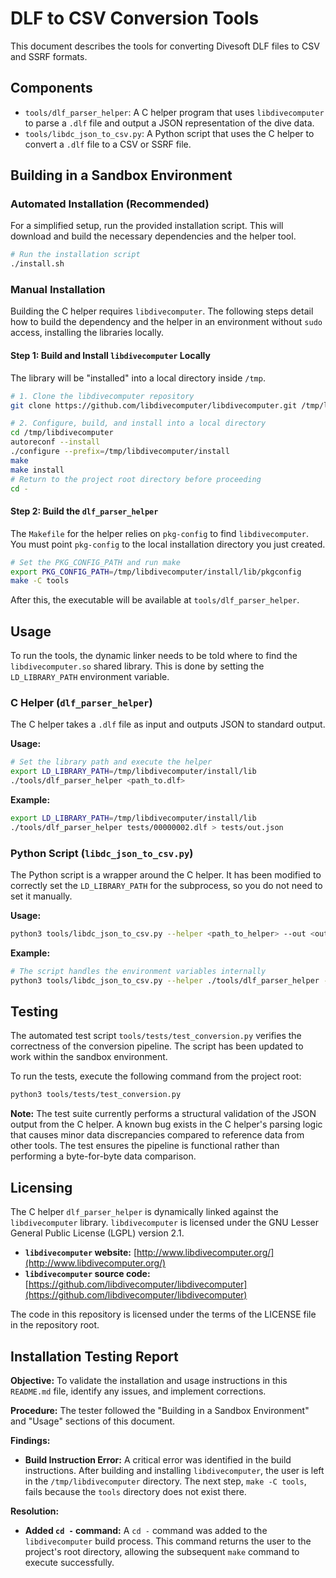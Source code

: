 # DLF to CSV Conversion Tools

This document describes the tools for converting Divesoft DLF files to CSV and SSRF formats.

## Components

- `tools/dlf_parser_helper`: A C helper program that uses `libdivecomputer` to parse a `.dlf` file and output a JSON representation of the dive data.
- `tools/libdc_json_to_csv.py`: A Python script that uses the C helper to convert a `.dlf` file to a CSV or SSRF file.

## Building in a Sandbox Environment

### Automated Installation (Recommended)

For a simplified setup, run the provided installation script. This will download and build the necessary dependencies and the helper tool.

```bash
# Run the installation script
./install.sh
```

### Manual Installation

Building the C helper requires `libdivecomputer`. The following steps detail how to build the dependency and the helper in an environment without `sudo` access, installing the libraries locally.

#### Step 1: Build and Install `libdivecomputer` Locally

The library will be "installed" into a local directory inside `/tmp`.

```bash
# 1. Clone the libdivecomputer repository
git clone https://github.com/libdivecomputer/libdivecomputer.git /tmp/libdivecomputer

# 2. Configure, build, and install into a local directory
cd /tmp/libdivecomputer
autoreconf --install
./configure --prefix=/tmp/libdivecomputer/install
make
make install
# Return to the project root directory before proceeding
cd -
```

#### Step 2: Build the `dlf_parser_helper`

The `Makefile` for the helper relies on `pkg-config` to find `libdivecomputer`. You must point `pkg-config` to the local installation directory you just created.

```bash
# Set the PKG_CONFIG_PATH and run make
export PKG_CONFIG_PATH=/tmp/libdivecomputer/install/lib/pkgconfig
make -C tools
```
After this, the executable will be available at `tools/dlf_parser_helper`.

## Usage

To run the tools, the dynamic linker needs to be told where to find the `libdivecomputer.so` shared library. This is done by setting the `LD_LIBRARY_PATH` environment variable.

### C Helper (`dlf_parser_helper`)

The C helper takes a `.dlf` file as input and outputs JSON to standard output.

**Usage:**
```bash
# Set the library path and execute the helper
export LD_LIBRARY_PATH=/tmp/libdivecomputer/install/lib
./tools/dlf_parser_helper <path_to.dlf>
```

**Example:**
```bash
export LD_LIBRARY_PATH=/tmp/libdivecomputer/install/lib
./tools/dlf_parser_helper tests/00000002.dlf > tests/out.json
```

### Python Script (`libdc_json_to_csv.py`)

The Python script is a wrapper around the C helper. It has been modified to correctly set the `LD_LIBRARY_PATH` for the subprocess, so you do not need to set it manually.

**Usage:**
```bash
python3 tools/libdc_json_to_csv.py --helper <path_to_helper> --out <output.csv> --ssrf-out <output.ssrf> <input.dlf>
```

**Example:**
```bash
# The script handles the environment variables internally
python3 tools/libdc_json_to_csv.py --helper ./tools/dlf_parser_helper --out tests/out.csv --ssrf-out tests/out.ssrf tests/00000002.dlf
```

## Testing

The automated test script `tools/tests/test_conversion.py` verifies the correctness of the conversion pipeline. The script has been updated to work within the sandbox environment.

To run the tests, execute the following command from the project root:

```bash
python3 tools/tests/test_conversion.py
```
**Note:** The test suite currently performs a structural validation of the JSON output from the C helper. A known bug exists in the C helper's parsing logic that causes minor data discrepancies compared to reference data from other tools. The test ensures the pipeline is functional rather than performing a byte-for-byte data comparison.

## Licensing

The C helper `dlf_parser_helper` is dynamically linked against the `libdivecomputer` library. `libdivecomputer` is licensed under the GNU Lesser General Public License (LGPL) version 2.1.

- **`libdivecomputer` website:** [http://www.libdivecomputer.org/](http://www.libdivecomputer.org/)
- **`libdivecomputer` source code:** [https://github.com/libdivecomputer/libdivecomputer](https://github.com/libdivecomputer/libdivecomputer)

The code in this repository is licensed under the terms of the LICENSE file in the repository root.

## Installation Testing Report

**Objective:** To validate the installation and usage instructions in this `README.md` file, identify any issues, and implement corrections.

**Procedure:** The tester followed the "Building in a Sandbox Environment" and "Usage" sections of this document.

**Findings:**

*   **Build Instruction Error:** A critical error was identified in the build instructions. After building and installing `libdivecomputer`, the user is left in the `/tmp/libdivecomputer` directory. The next step, `make -C tools`, fails because the `tools` directory does not exist there.

**Resolution:**

*   **Added `cd -` command:** A `cd -` command was added to the `libdivecomputer` build process. This command returns the user to the project's root directory, allowing the subsequent `make` command to execute successfully.
